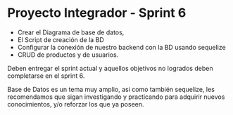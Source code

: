# Proyecto Integrador - Sprint 6

- Crear el Diagrama de base de datos,
- El Script de creación de la BD
- Configurar la conexión de nuestro backend con la BD usando sequelize
- CRUD de productos y de usuarios.

Deben entregar el sprint actual y aquellos objetivos no logrados deben completarse en el sprint 6.

Base de Datos es un tema muy amplio, asi como también sequelize, les recomendamos que sigan investigando y practicando para adquirir nuevos conocimientos, y/o reforzar los que ya poseen. 


